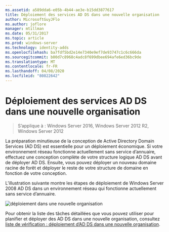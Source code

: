 ```yaml
---
ms.assetid: a589dda6-e05b-4b44-ae3e-b15dd3877617
title: Déploiement des services AD DS dans une nouvelle organisation
author: MicrosoftGuyJFlo
ms.author: joflore
manager: mtillman
ms.date: 05/31/2017
ms.topic: article
ms.prod: windows-server
ms.technology: identity-adds
ms.openlocfilehash: ba7fdf5bd2e14e7340e9ef7de93747c1c6c666da
ms.sourcegitcommit: b00d7c8968c4adc8f699dbee694afe6ed36bc9de
ms.translationtype: MT
ms.contentlocale: fr-FR
ms.lasthandoff: 04/08/2020
ms.locfileid: "80822642"
---
```

# <a name="deploying-ad-ds-in-a-new-organization"></a>Déploiement des services AD DS dans une nouvelle organisation

>S’applique à : Windows Server 2016, Windows Server 2012 R2, Windows Server 2012

La préparation minutieuse de la conception de Active Directory Domain Services (AD DS) est essentielle pour un déploiement économique. Si votre environnement réseau fonctionne actuellement sans service d’annuaire, effectuez une conception complète de votre structure logique AD DS avant de déployer AD DS. Ensuite, vous pouvez déployer un nouveau domaine racine de forêt et déployer le reste de votre structure de domaine en fonction de votre conception.  
  
L’illustration suivante montre les étapes de déploiement de Windows Server 2008 AD DS dans un environnement réseau qui fonctionne actuellement sans service d’annuaire.  
  
![déploiement dans une nouvelle organisation](media/Deploying-AD-DS-in-a-New-Organization/daa38971-86f2-4033-9442-0cdff9ecc48f.gif)  
  
Pour obtenir la liste des tâches détaillées que vous pouvez utiliser pour planifier et déployer des AD DS dans une nouvelle organisation, consultez [liste de vérification : déploiement d’AD DS dans une nouvelle organisation](https://technet.microsoft.com/library/cc725897.aspx).  
  


